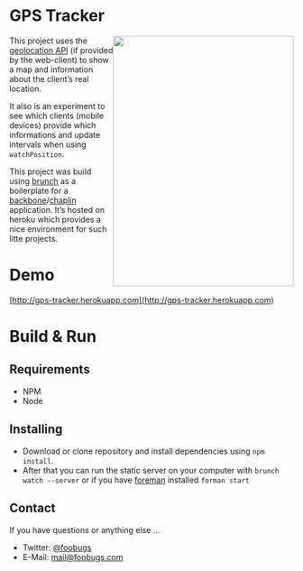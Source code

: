 # GPS Tracker

<img src="https://raw.github.com/foobugs/gps-tracker/master/screenshot.png" border="0" style="float: right" width="320" height="444" />

This project uses the [geolocation API](dev.w3.org/geo/api/spec-source.html) (if provided by the web-client) to show a map and information about the client’s real location.

It also is an experiment to see which clients (mobile devices) provide which informations and update intervals when using `watchPosition`.

This project was build using [brunch](http://brunch.io/) as a boilerplate for a [backbone](backbonejs.org)/[chaplin](http://chaplinjs.org/) application. It’s hosted on heroku which provides a nice environment for such litte projects.

# Demo

[http://gps-tracker.herokuapp.com](http://gps-tracker.herokuapp.com)

# Build & Run

## Requirements

* NPM
* Node

## Installing

* Download or clone repository and install dependencies using `npm install`.
* After that you can run the static server on your computer with `brunch watch --server` or if you have [foreman](https://npmjs.org/package/foreman) installed `forman start`

## Contact

If you have questions or anything else …

* Twitter: [@foobugs](https://twitter.com/foobugs)
* E-Mail: [mail@foobugs.com](mail:mail@foobugs.com?subject=gps-tracker)
